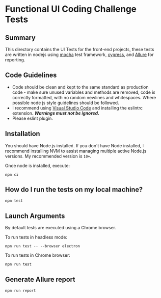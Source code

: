 # Functional UI Coding Challenge Tests

## Summary
This directory contains the UI Tests for the  front-end projects, these tests are written in nodejs using [mocha](https://mochajs.org/) test framework, [cypress](https://www.cypress.io/), and [Allure](https://www.npmjs.com/package/@wdio/allure-reporter) for reporting.

## Code Guidelines
- Code should be clean and kept to the same standard as production code - make sure unused variables and methods are removed, code is correctly formatted, with no random newlines and whitespaces. Where possible node js style guidelines should be followed.
- I recommend using [Visual Studio Code](https://code.visualstudio.com/) and installing the eslintrc extension. ***Warnings must not be ignored.***
- Please eslint plugin. 

## Installation
You should have Node.js installed. If you don't have Node installed, I recommend installing NVM to assist managing multiple active Node.js versions. My recommended version is `10+`.
    
Once node is installed, execute:   

    npm ci

## How do I run the tests on my local machine?

    npm test
    
## Launch Arguments
By default tests are executed using a Chrome browser. 

To run tests in headless mode:

    npm run test -- --browser electron

To run tests in Chrome browser:

    npm run test

## Generate Allure report 
    
    npm run report
